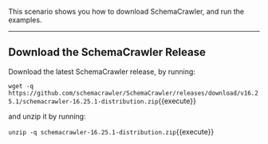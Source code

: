 This scenario shows you how to download SchemaCrawler, and run the examples.

-----

## Download the SchemaCrawler Release
Download the latest SchemaCrawler release, by running:

`wget -q  https://github.com/schemacrawler/SchemaCrawler/releases/download/v16.25.1/schemacrawler-16.25.1-distribution.zip`{{execute}}

and unzip it by running:

`unzip -q schemacrawler-16.25.1-distribution.zip`{{execute}}
